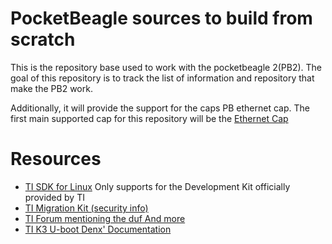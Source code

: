 # PocketBeagle sources to build from scratch

This is the repository base used to work with the pocketbeagle 2(PB2). The goal
of this repository is to track the list of information and repository that make
the PB2 work.

Additionally, it will provide the support for the caps PB ethernet cap.
The first main supported cap for this repository will be the 
[Ethernet Cap](https://github.com/kebag-logic/pocketbeagle2_ethernet_cap)

# Resources

* [TI SDK for Linux](https://software-dl.ti.com/processor-sdk-linux/esd/AM62X/latest/exports/docs/linux/Foundational_Components/U-Boot/UG-DFU.html)
Only supports for the Development Kit officially provided by TI
* [TI Migration Kit (security info)](https://software-dl.ti.com/processor-sdk-linux-rt/esd/AM62X/08_06_00_42/exports/docs/linux/Foundational_Components_Migration_Guide.html#device-types)
* [TI Forum mentioning the duf And more](https://forum.beagleboard.org/t/pocketbeagle-2-boot-with-snagboot/41236)
* [TI K3 U-boot Denx' Documentation](https://docs.u-boot.org/en/latest/board/ti/k3.html)

